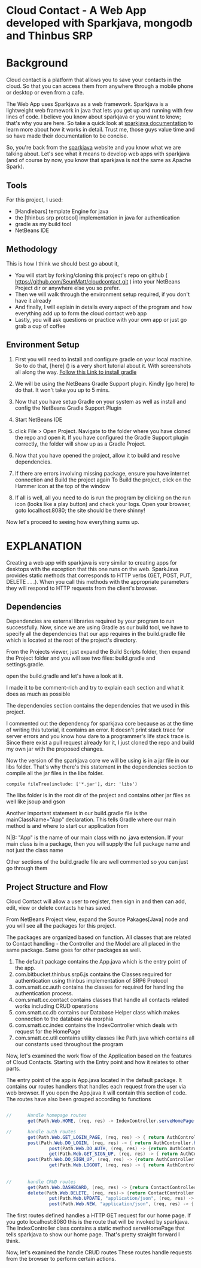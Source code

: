 
Cloud Contact - A Web App developed with Sparkjava, mongodb and Thinbus SRP
===========================================================================


Background
==========

Cloud contact is a platform that allows you to save your contacts in the cloud. So that you can access them from anywhere 
through a mobile phone or desktop or even from a cafe.

The Web App uses Sparkjava as a web framework. Sparkjava is a lightweight web framework in java that lets you get up
and running with few lines of code.
I believe you know about sparkjava or you want to know; that's why you are here. So take a quick look at
[sparkjava documentation]() to learn more about how it works in detail. Trust me, those guys value time and so have made their
documentation to be concise.

So, you're back from the [sparkjava]() website and you know what we are talking about. Let's see what it means to develop
web apps with sparkjava (and of course by now, you know that sparkjava is not the same as Apache Spark).


Tools
-----
For this project, I used:
 * [Handlebars] template Engine for java
 * the [thinbus srp protocol] implementation in java for authentication
 * gradle as my build tool
 * NetBeans IDE

Methodology
-----------

This is how I think we should best go about it,
 
* You will start by forking/cloning this project's repo on github ( https://github.com/SeunMatt/cloudcontact.git ) 
    into your NetBeans Project dir or anywhere else you so prefer.
* Then we will walk through the environment setup required, if you don't have it already
* And finally, I will explain in details every aspect of the program and how everything add up to form the cloud contact web app
* Lastly, you will ask questions or practice with your own app or just go grab a cup of coffee

Environment Setup
-----------------

1. First you will need to install and configure gradle on your local machine. So to do that, [here] () is a very short
  tutorial about it. With screenshots all along the way. [Follow this Link to install gradle]()

2. We will be using the NetBeans Gradle Support plugin. Kindly [go here] to do that. It won't take you up to 5 mins.

3. Now that you have setup Gradle on your system as well as install and config the NetBeans Gradle Support Plugin

4. Start NetBeans IDE

5. click File > Open Project. Navigate to the folder where you have cloned the repo and open it. If you have configured the
    Gradle Support plugin correctly, the folder will show up as a Gradle Project.

6. Now that you have opened the project, allow it to build and resolve dependencies.

7. If there are errors involving missing package, ensure you have internet connection and Build the project again
    To Build the project, click on the Hammer icon at the top of the window

8. If all is well, all you need to do is run the program by clicking on the run icon (looks like a play button) and check your
logs. Open your browser, goto localhost:8080; the site should be there shinny!

Now let's proceed to seeing how everything sums up.


EXPLANATION
===========

Creating a web app with sparkjava is very similar to creating apps for desktops with the exception that this one
runs on the web. SparkJava provides static methods that corresponds to HTTP verbs (GET, POST, PUT, DELETE . . .).
When you call this methods with the appropriate parameters they will respond to HTTP requests from the client's browser.

Dependencies
------------

Dependencies are external libraries required by your program to run successfully. 
Now, since we are using Gradle as our build tool, we have to specify all the dependencies that our app requires 
in the build.gradle file which is located at the root of the project's directory.

From the Projects viewer, just expand the Build Scripts folder, then expand the Project folder and you will 
see two files: build.gradle and settings.gradle. 

open the build.gradle and let's have a look at it.

I made it to be comment-rich and try to explain each section and what it does as much as possible

The dependencies section contains the dependencies that we used in this project. 

I commented out the dependency for sparkjava core because as at the time of writing this tutorial,
it contains an error. It doesn't print stack trace for server errors and you know how dare to a programmer's
life stack trace is. Since there exist a pull request already for it, I just cloned the repo and build my own jar
with the proposed changes.

Now the version of the sparkjava core we will be using is in a jar file in our libs folder.
That's why there's this statement in the dependencies section to compile all the jar files in the libs 
folder.

~~~
compile fileTree(include: ['*.jar'], dir: 'libs')
~~~

The libs folder is in the root dir of the project and contains other jar files as well
like jsoup and gson


Another important statement in our build.gradle file is the 
mainClassName="App" declaration. This tells Gradle where our main method is and where to start our application from

N|B: "App" is the name of our main class with no .java extension. 
If your main class is in a package, then you will supply the full package name and not just the class name


Other sections of the build.gradle file are well commented so you can just go through them

Project Structure and Flow
--------------------------

Cloud Contact will allow a user to register, then sign in and then can add, edit, view or delete contacts he has saved.

From NetBeans Project view, expand the Source Pakages[Java] node and you will see all the packages for this project.

The packages are organized based on function. All classes that are related to Contact handling - the Controller and the Model
are all placed in the same package. Same goes for other packages as well.

1. The default package contains the App.java which is the entry point of the app.
2. com.bitbucket.thinbus.srp6.js contains the Classes required for authentication using thinbus implementation of SRP6 Protocol
3. com.smatt.cc.auth contains the classes for required for handling the authentication process.
4. com.smatt.cc.contact contains classes that handle all contacts related works including CRUD operations
5. com.smatt.cc.db contains our Database Helper class which makes connection to the database via morphia
6. com.smatt.cc.index contains the IndexController which deals with request for the HomePage
7. com.smatt.cc.util contains utility classes like Path.java which contains all our constants used throughout the program

Now, let's examined the work flow of the Application based on the features of Cloud Contacts. 
Starting with the Entry point and how it relates to other parts. 

The entry point of the app is App.java located in the default package. It contains our routes handlers that
handles each request from the user via web browser.
If you open the App.java it will contain this section of code. The routes have also been grouped according to functions

~~~java

//		Handle homepage routes
		get(Path.Web.HOME, (req, res) -> IndexController.serveHomePage(req, res), new HandlebarsTemplateEngine());

//		handle auth routes
		get(Path.Web.GET_LOGIN_PAGE, (req, res) -> { return AuthController.serveLoginPage(req, res); }, new HandlebarsTemplateEngine());
		post(Path.Web.DO_LOGIN, (req, res) -> { return AuthController.handleLogin(req, res);} );
                post(Path.Web.DO_AUTH, (req, res) -> {return AuthController.handleAuth(req, res); } );
                get(Path.Web.GET_SIGN_UP, (req, res) -> { return AuthController.serveSignUpPage(req, res); }, new HandlebarsTemplateEngine());
		post(Path.Web.DO_SIGN_UP, (req, res) -> {return AuthController.handleSignUp(req, res);});
                get(Path.Web.LOGOUT, (req, res) -> { return AuthController.handleSignOut(req, res); });
		
		
//		handle CRUD routes
		get(Path.Web.DASHBOARD, (req, res) -> {return ContactController.serveDashboard(req, res);}, new HandlebarsTemplateEngine());
		delete(Path.Web.DELETE, (req, res)-> {return ContactController.handleDeleteContact(req, res);}, new JsonTransformer());
                put(Path.Web.UPDATE, "application/json", (req, res) -> {return ContactController.handleUpdateContact(req, res); });
                post(Path.Web.NEW, "application/json", (req, res) -> { return ContactController.handleNewContact(req, res);} );

~~~

The first routes defined handles a HTTP GET request for our home page. If you goto localhost:8080 this is the route
that will be invoked by sparkjava. 
The IndexController class contains a static method serveHomePage that tells sparkjava to show our home page.
That's pretty straight forward I think.

Now, let's examined the handle CRUD routes
These routes handle requests from the browser to perform certain actions.

 









